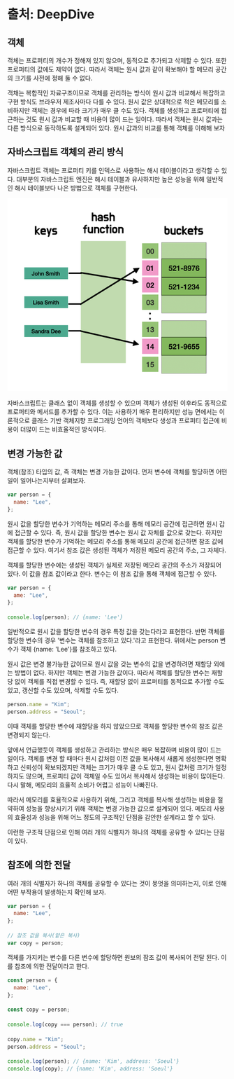 # 출처: DeepDive

## 객체

객체는 프로퍼티의 개수가 정해져 있지 않으며, 동적으로 추가되고 삭제할 수 있다. 또한 프로퍼티의 값에도 제약이 없다. 따라서 객체는 원시 값과 같이 확보해야 할 메모리 공간의 크기를 사전에 정해 둘 수 없다.

객채는 복합적인 자료구조이므로 객체를 관리하는 방식이 원시 값과 비교해서 복잡하고 구현 방식도 브라우저 제조사마다 다를 수 있다.
원시 값은 상대적으로 적은 메모리를 소비하지만 객체는 경우에 따라 크기가 매우 클 수도 있다. 객체를 생성하고 프로퍼티에 접근하는 것도 원시 값과 비교할 때 비용이 많이 드는 일이다.
따라서 객체는 원시 값과는 다른 방식으로 동작하도록 설계되어 있다. 원시 값과의 비교를 통해 객체를 이해해 보자

## 자바스크립트 객체의 관리 방식

자바스크립트 객체는 프로퍼티 키를 인덱스로 사용하는 해시 테이블이라고 생각할 수 있다. 대부분의 자바스크립트 엔진은 해시 테이블과 유사하지만 높은 성능을 위해 일반적인 해시 테이블보다 나은 방법으로 객체를 구현한다.

![11_5](./img/11_5.png)

자바스크립트는 클래스 없이 객체를 생성할 수 있으며 객체가 생성된 이후라도 동적으로 프로퍼티와 메서드를 추가할 수 있다. 이는 사용하기 매우 편리하지만 성능 면에서는 이론적으로 클래스 기반 객체지향 프로그래밍 언어의 객체보다 생성과 프로퍼티 접근에 비용이 더많이 드는 비효율적인 방식이다.

## 변경 가능한 값

객체(참조) 타입의 값, 즉 객체는 변경 가능한 값이다. 먼저 변수에 객체를 할당하면 어떤 일이 일어나는지부터 살펴보자.

```js
var person = {
  name: "Lee",
};
```

원시 값을 할당한 변수가 기억하는 메모리 주소를 통해 메모리 공간에 접근하면 원시 갑에 접근할 수 있다. 즉, 원시 값을 할당한 변수는 원시 값 자체를 값으로 갖는다. 하지만 객체를 할당한 변수가 기억하는 메모리 주소를 통해 메모리 공간에 접근하면 참조 값에 접근할 수 있다. 여기서 참조 값은 생성된 객체가 저장된 메모리 공간의 주소, 그 자체다.

객체를 할당한 변수에는 생성된 객체가 실제로 저장된 메모리 공간의 주소가 저장되어 있다. 이 값을 참조 값이라고 한다. 변수는 이 참조 값을 통해 객체에 접근할 수 있다.

```js
var person = {
  ame: "Lee",
};

console.log(person); // {name: 'Lee'}
```

일반적으로 원시 값을 할당한 변수의 경우 특정 값을 갖는다라고 표현한다. 반면 객체를 할당한 변수의 경우 '변수는 객체를 참조하고 있다.'라고 표현한다. 위에서는 person 변수가 객체 {name: 'Lee'}를 참조하고 있다.

원시 값은 변경 불가능한 값이므로 원시 값을 갖는 변수의 값을 변경하려면 재할당 외에는 방법이 없다. 하지만 객체는 변경 가능한 값이다. 따라서 객체를 할당한 변수는 재할당 없이 객체를 직접 변경할 수 있다. 즉, 재할당 없이 프로퍼티를 동적으로 추가할 수도 있고, 갱신할 수도 있으며, 삭제할 수도 있다.

```js
person.name = "Kim";
person.address = "Seoul";
```

이때 객체를 할당한 변수에 재할당을 하지 않았으므로 객체를 할당한 변수의 참조 값은 변경되지 않는다.

앞에서 언급했듯이 객체를 생성하고 관리하는 방식은 매우 복잡하며 비용이 많이 드는 일이다. 객체를 변경 할 때마다 원시 값처럼 이전 값을 복사해서 새롭게 생성한다면 명확하고 신뢰성이 확보되겠지만 객체는 크기가 매우 클 수도 있고, 원시 값처럼 크기가 일정하지도 않으며, 프로피티 값이 객체일 수도 있어서 복사해서 생성하는 비용이 많이든다. 다시 말해, 메모리의 효율적 소비가 어렵고 성능이 나빠진다.

따라서 메모리를 효율적으로 사용하기 위해, 그리고 객체를 복사해 생성하는 비용을 절약하여 성능을 향상시키기 위해 객체는 변경 가능한 값으로 설계되어 있다. 메모리 사용의 효율성과 성능을 위해 어느 정도의 구조적인 단점을 감안한 설계라고 할 수 있다.

이런한 구조적 단점으로 인해 여러 개의 식별자가 하나의 객체를 공유할 수 있다는 단점이 있다.

## 참조에 의한 전달

여러 개의 식별자가 하나의 객체를 공유할 수 있다는 것이 뭉엇을 의미하는지, 이로 인해 어떤 부작용이 발생하는지 확인해 보자.

```js
var person = {
  name: "Lee",
};

// 참조 값을 복사(얕은 복사)
var copy = person;
```

객체를 가지키는 변수를 다른 변수에 할당하면 원보의 잠조 값이 복사되어 전달 된다. 이를 참조에 의한 전달이라고 한다.

```js
const person = {
  name: "Lee",
};

const copy = person;

console.log(copy === person); // true

copy.name = "Kim";
person.address = "Seoul";

console.log(person); // {name: 'Kim', address: 'Soeul'}
console.log(copy); // {name: 'Kim', address: 'Soeul'}
```
